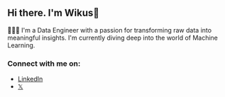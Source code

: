 ## **Hi there. I'm Wikus**👋

🧑🏽‍💻 I'm a Data Engineer with a passion for transforming raw data into meaningful insights. I'm currently diving deep into the world of Machine Learning.

### Connect with me on:
- [LinkedIn](https://pages.github.com/](https://www.linkedin.com/in/wikus-botha/)https://www.linkedin.com/in/wikus-botha/)
- [𝕏](https://twitter.com/WikusBothaX)

